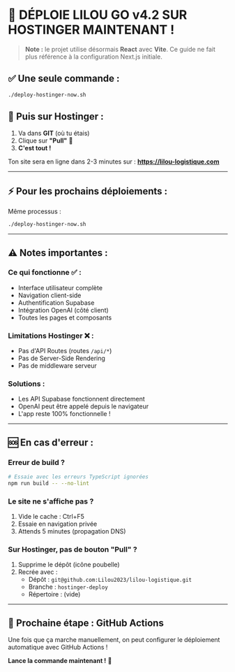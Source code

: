 # 🚀 DÉPLOIE LILOU GO v4.2 SUR HOSTINGER MAINTENANT !

> **Note :** le projet utilise désormais **React** avec **Vite**. Ce guide ne
fait plus référence à la configuration Next.js initiale.

## ✅ Une seule commande :

```bash
./deploy-hostinger-now.sh
```

## 📱 Puis sur Hostinger :

1. Va dans **GIT** (où tu étais)
2. Clique sur **"Pull"** 🔄
3. **C'est tout !** 

Ton site sera en ligne dans 2-3 minutes sur :
**https://lilou-logistique.com**

---

## ⚡ Pour les prochains déploiements :

Même processus :
```bash
./deploy-hostinger-now.sh
```

---

## ⚠️ Notes importantes :

### Ce qui fonctionne ✅ :
- Interface utilisateur complète
- Navigation client-side
- Authentification Supabase
- Intégration OpenAI (côté client)
- Toutes les pages et composants

### Limitations Hostinger ❌ :
- Pas d'API Routes (routes `/api/*`)
- Pas de Server-Side Rendering
- Pas de middleware serveur

### Solutions :
- Les API Supabase fonctionnent directement
- OpenAI peut être appelé depuis le navigateur
- L'app reste 100% fonctionnelle !

---

## 🆘 En cas d'erreur :

### Erreur de build ?
```bash
# Essaie avec les erreurs TypeScript ignorées
npm run build -- --no-lint
```

### Le site ne s'affiche pas ?
1. Vide le cache : Ctrl+F5
2. Essaie en navigation privée
3. Attends 5 minutes (propagation DNS)

### Sur Hostinger, pas de bouton "Pull" ?
1. Supprime le dépôt (icône poubelle)
2. Recrée avec :
   - Dépôt : `git@github.com:Lilou2023/lilou-logistique.git`
   - Branche : `hostinger-deploy`
   - Répertoire : (vide)

---

## 🎯 Prochaine étape : GitHub Actions

Une fois que ça marche manuellement, on peut configurer le déploiement automatique avec GitHub Actions !

**Lance la commande maintenant !** 🚀